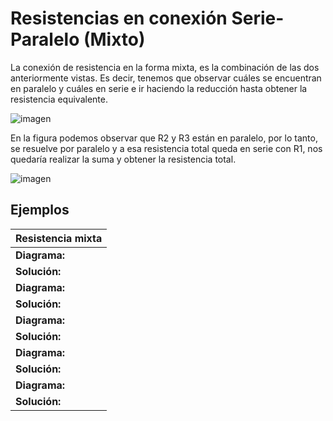 # Resistencias en conexión Serie-Paralelo (Mixto)

La conexión de resistencia en la forma mixta, es la combinación de las dos anteriormente vistas. Es decir, tenemos que observar cuáles se encuentran en paralelo y cuáles en serie e ir haciendo la reducción hasta obtener la resistencia equivalente.

![imagen]()

En la figura podemos observar que R2 y R3 están en paralelo, por lo tanto, se resuelve por paralelo y a esa resistencia total queda en serie con R1, nos quedaría realizar la suma y obtener la resistencia total.

![imagen]()



## Ejemplos

|Resistencia mixta|
|-|
|**Diagrama:**|
|**Solución:**|
|**Diagrama:**|
|**Solución:**|
|**Diagrama:**|
|**Solución:**|
|**Diagrama:**|
|**Solución:**|
|**Diagrama:**|
|**Solución:**|